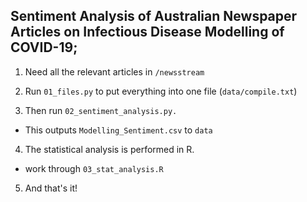 ## Sentiment Analysis of Australian Newspaper Articles on Infectious Disease Modelling of COVID-19;

1. Need all the relevant articles in `/newsstream`
2. Run `01_files.py` to put everything into one file (`data/compile.txt`)

3. Then run `02_sentiment_analysis.py.`
 - This outputs `Modelling_Sentiment.csv` to `data`

4. The statistical analysis is performed in R.
 - work through `03_stat_analysis.R`

5. And that's it!